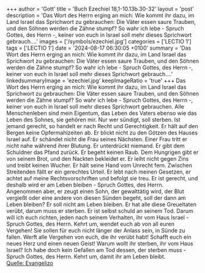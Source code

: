+++
author = 'Gott'
title = 'Buch Ezechiel 18,1-10.13b.30-32'
layout = 'post'
description = 'Das Wort des Herrn erging an mich: Wie kommt ihr dazu, im Land Israel das Sprichwort zu gebrauchen: Die Väter essen saure Trauben, und den Söhnen werden die Zähne stumpf? So wahr ich lebe - Spruch Gottes, des Herrn -, keiner von euch in Israel soll mehr dieses Sprichwort gebrauch....'
images = ['/symbols/ezechiel.jpg']
categories = ['LECTIO 1']
tags = ['LECTIO 1']
date = '2024-08-17 06:30:05 +0100'
summary = 'Das Wort des Herrn erging an mich: Wie kommt ihr dazu, im Land Israel das Sprichwort zu gebrauchen: Die Väter essen saure Trauben, und den Söhnen werden die Zähne stumpf? So wahr ich lebe - Spruch Gottes, des Herrn -, keiner von euch in Israel soll mehr dieses Sprichwort gebrauch....'
linkedsummaryImage = 'ezechiel.jpg'
keepImageRatio = 'true'
+++
Das Wort des Herrn erging an mich:
Wie kommt ihr dazu, im Land Israel das Sprichwort zu gebrauchen: Die Väter essen saure Trauben, und den Söhnen werden die Zähne stumpf?
So wahr ich lebe - Spruch Gottes, des Herrn -, keiner von euch in Israel soll mehr dieses Sprichwort gebrauchen.<!--more-->
Alle Menschenleben sind mein Eigentum, das Leben des Vaters ebenso wie das Leben des Sohnes, sie gehören mir. Nur wer sündigt, soll sterben.
Ist jemand gerecht, so handelt er nach Recht und Gerechtigkeit.
Er hält auf den Bergen keine Opfermahlzeiten ab. Er blickt nicht zu den Götzen des Hauses Israel auf. Er schändet nicht die Frau seines Nächsten. Einer Frau tritt er nicht nahe während ihrer Blutung.
Er unterdrückt niemand. Er gibt dem Schuldner das Pfand zurück. Er begeht keinen Raub. Dem Hungrigen gibt er von seinem Brot, und den Nackten bekleidet er.
Er leiht nicht gegen Zins und treibt keinen Wucher. Er hält seine Hand vom Unrecht fern. Zwischen Streitenden fällt er ein gerechtes Urteil.
Er lebt nach meinen Gesetzen, er achtet auf meine Rechtsvorschriften und befolgt sie treu. Er ist gerecht, und deshalb wird er am Leben bleiben - Spruch Gottes, des Herrn.
Angenommen aber, er zeugt einen Sohn, der gewalttätig wird, der Blut vergießt oder eine andere von diesen Sünden begeht,
soll der dann am Leben bleiben? Er soll nicht am Leben bleiben. Er hat alle diese Greueltaten verübt, darum muss er sterben. Er ist selbst schuld an seinem Tod.
Darum will ich euch richten, jeden nach seinem Verhalten, ihr vom Haus Israel - Spruch Gottes, des Herrn. Kehrt um, wendet euch ab von all euren Vergehen! Sie sollen für euch nicht länger der Anlass sein, in Sünde zu fallen.
Werft alle Vergehen von euch, die ihr verübt habt! Schafft euch ein neues Herz und einen neuen Geist! Warum wollt ihr sterben, ihr vom Haus Israel?
Ich habe doch kein Gefallen am Tod dessen, der sterben muss - Spruch Gottes, des Herrn. Kehrt um, damit ihr am Leben bleibt.<br> [Quelle: Evangelizo](https://evangeliumtagfuertag.org/DE/gospel)